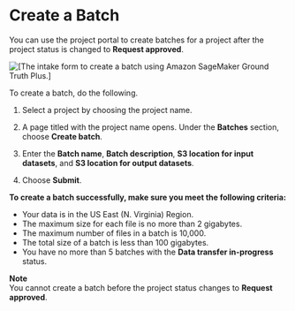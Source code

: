 # Create a Batch<a name="gtp-create-batches"></a>

You can use the project portal to create batches for a project after the project status is changed to **Request approved**\.

![\[The intake form to create a batch using Amazon SageMaker Ground Truth Plus.\]](http://docs.aws.amazon.com/sagemaker/latest/dg/images/gtp-create-batch.png)

To create a batch, do the following\.

1. Select a project by choosing the project name\.

1. A page titled with the project name opens\. Under the **Batches** section, choose **Create batch**\.

1. Enter the **Batch name**, **Batch description**, **S3 location for input datasets**, and **S3 location for output datasets**\.

1. Choose **Submit**\.

**To create a batch successfully, make sure you meet the following criteria:**
+ Your data is in the US East \(N\. Virginia\) Region\.
+ The maximum size for each file is no more than 2 gigabytes\.
+ The maximum number of files in a batch is 10,000\.
+ The total size of a batch is less than 100 gigabytes\.
+ You have no more than 5 batches with the **Data transfer in\-progress** status\.

**Note**  
You cannot create a batch before the project status changes to **Request approved**\.